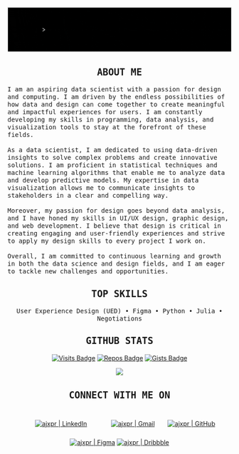 [![](https://raw.githubusercontent.com/ajxpr/ajxpr/master/typewriter.gif)](https://www.akshajpiri.dev)

<h2 align="center"><samp>ABOUT ME</samp></h2>

<p>
  <samp>I am an aspiring data scientist with a passion for design and computing. I am driven by the endless 
possibilities of how data and design can come together to create meaningful and impactful experiences for users.
I am constantly developing my skills in programming, data analysis, and visualization tools to stay at the 
forefront of these fields.<br><br>
    As a data scientist, I am dedicated to using data-driven insights to solve complex problems and create 
innovative solutions. I am proficient in statistical techniques and machine learning algorithms that enable me 
to analyze data and develop predictive models. My expertise in data visualization allows me to communicate 
insights to stakeholders in a clear and compelling way.<br><br>
    Moreover, my passion for design goes beyond data analysis, and I have honed my skills in UI/UX design, graphic 
design, and web development. I believe that design is critical in creating engaging and user-friendly 
experiences and strive to apply my design skills to every project I work on.<br><br>
    Overall, I am committed to continuous learning and growth in both the data science and design fields, and I am 
eager to tackle new challenges and opportunities.
  </samp>
</p>

<h2 align="center"><samp>TOP SKILLS</samp></h2>

<p align="center"><samp>User Experience Design (UED) • Figma • Python • Julia • Negotiations</samp></p>

<h2 align="center"><samp>GITHUB STATS</samp></h2>

<span align="center">
  
  [![Visits Badge](https://badges.strrl.dev/visits/ajxpr/ajxpr?style=for-the-badge&color=000000)](#)
  [![Repos Badge](https://badges.strrl.dev/repos/ajxpr?style=for-the-badge&color=000000)](https://github.com/ajxpr?tab=repositories)
  [![Gists Badge](https://badges.strrl.dev/gists/ajxpr?style=for-the-badge&color=000000)](https://gist.github.com/ajxpr)

</span>

<p align = "center">
 <img  src="https://github-readme-streak-stats.herokuapp.com?user=ajxpr&theme=gotham" />
</p>

<h2 align="center"><samp>CONNECT WITH ME ON</samp></h2>

[Linkedin]: https://www.linkedin.com/in/akshajpiri
[Gmail]: mailto:akshaj.piri@gmail.com
[GitHub]: https://github.com/ajxpr
[Figma]: https://www.figma.com/@ajxpr
[Dribbble]: https://dribbble.com/ajxpr

<span align="center">
  
[<img style="padding:25px;" alt="ajxpr | LinkedIn" src="https://img.shields.io/badge/linkedin-%230077B5.svg?style=for-the-badge&logo=linkedin&logoColor=white"/>][Linkedin]
[<img style="padding:25px;" alt="ajxpr | Gmail" src="https://img.shields.io/badge/Gmail-D14836?style=for-the-badge&logo=gmail&logoColor=white"/>][Gmail]
[<img alt="ajxpr | GitHub" src="https://img.shields.io/badge/github-%23121011.svg?style=for-the-badge&logo=github&logoColor=white"/>][Github]
[<img alt="ajxpr | Figma" src="https://img.shields.io/badge/figma-%23F24E1E.svg?style=for-the-badge&logo=figma&logoColor=white"/>][Figma]
[<img alt="ajxpr | Dribbble" src="https://img.shields.io/badge/Dribbble-EA4C89?style=for-the-badge&logo=dribbble&logoColor=white"/>][Dribbble]
  
</span>
